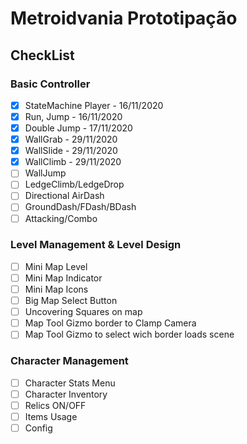 # Metroidvania Prototipação

## CheckList

### Basic Controller
- [x] StateMachine Player - 16/11/2020
- [x] Run, Jump - 16/11/2020
- [x] Double Jump - 17/11/2020
- [x] WallGrab - 29/11/2020
- [x] WallSlide - 29/11/2020
- [x] WallClimb - 29/11/2020
- [ ] WallJump
- [ ] LedgeClimb/LedgeDrop
- [ ] Directional AirDash
- [ ] GroundDash/FDash/BDash
- [ ] Attacking/Combo

### Level Management & Level Design
- [ ] Mini Map Level
- [ ] Mini Map Indicator
- [ ] Mini Map Icons
- [ ] Big Map Select Button
- [ ] Uncovering Squares on map
- [ ] Map Tool Gizmo border to Clamp Camera
- [ ] Map Tool Gizmo to select wich border loads scene

### Character Management
- [ ] Character Stats Menu
- [ ] Character Inventory
- [ ] Relics ON/OFF
- [ ] Items Usage
- [ ] Config

